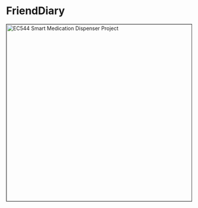 # FriendDiary
<a href="http://www.youtube.com/watch?feature=player_embedded&v=YiHVpuN7ujQ
" target="_blank"><img src="http://img.youtube.com/vi/YiHVpuN7ujQ/0.jpg" 
alt="EC544 Smart Medication Dispenser Project" width="640" height="480" border="1" /></a>
